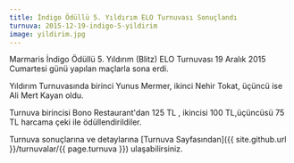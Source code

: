 ```yaml
---
title: İndigo Ödüllü 5. Yıldırım ELO Turnuvası Sonuçlandı
turnuva: 2015-12-19-indigo-5-yildirim
image: yildirim.jpg
---
```


Marmaris İndigo Ödüllü 5. Yıldırım (Blitz) ELO Turnuvası 19 Aralık 2015 Cumartesi günü yapılan maçlarla sona erdi.

Yıldırım Turnuvasında birinci Yunus Mermer, ikinci Nehir Tokat, üçüncü ise Ali Mert Kayan oldu.

Turnuva birincisi Bono Restaurant'dan 125 TL , ikincisi 100 TL,üçüncüsü 75 TL harcama çeki ile ödüllendirildiler.  

Turnuva sonuçlarına ve detaylarına [Turnuva Sayfasından]({{ site.github.url }}/turnuvalar/{{ page.turnuva }}) ulaşabilirsiniz.
